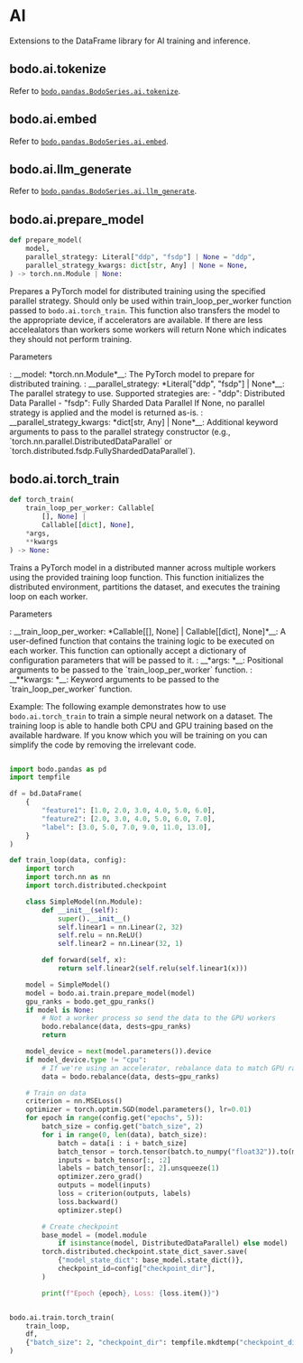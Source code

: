 # AI
Extensions to the DataFrame library for AI training and inference.

## bodo.ai.tokenize

Refer to [`bodo.pandas.BodoSeries.ai.tokenize`](./series/ai/tokenize.md).

## bodo.ai.embed

Refer to [`bodo.pandas.BodoSeries.ai.embed`](./series/ai/embed.md).

## bodo.ai.llm_generate

Refer to [`bodo.pandas.BodoSeries.ai.llm_generate`](./series/ai/llm_generate.md).

## bodo.ai.prepare_model

``` py
def prepare_model(
    model,
    parallel_strategy: Literal["ddp", "fsdp"] | None = "ddp",
    parallel_strategy_kwargs: dict[str, Any] | None = None,
) -> torch.nn.Module | None:
```

Prepares a PyTorch model for distributed training using the specified parallel strategy. Should only be used within train_loop_per_worker function passed to `bodo.ai.torch_train`. This function also transfers the model to the appropriate device, if accelerators are available. If there are less accelealators than workers some workers will return None which indicates they should not perform training. 

<p class="api-header">Parameters</p>
: __model: *torch.nn.Module*__: The PyTorch model to prepare for distributed training.
: __parallel_strategy: *Literal["ddp", "fsdp"] | None*__: The parallel strategy to use. Supported strategies are:
    - "ddp": Distributed Data Parallel
    - "fsdp": Fully Sharded Data Parallel 
    If None, no parallel strategy is applied and the model is returned as-is.
: __parallel_strategy_kwargs: *dict[str, Any] | None*__: Additional keyword arguments to pass to the parallel strategy constructor (e.g., `torch.nn.parallel.DistributedDataParallel` or `torch.distributed.fsdp.FullyShardedDataParallel`).

## bodo.ai.torch_train

``` py
def torch_train(
    train_loop_per_worker: Callable[
        [], None] | 
        Callable[[dict], None],
    *args,
    **kwargs
) -> None:
```

Trains a PyTorch model in a distributed manner across multiple workers using the provided training loop function. This function initializes the distributed environment, partitions the dataset, and executes the training loop on each worker.

<p class="api-header">Parameters</p>
: __train_loop_per_worker: *Callable[[], None] | Callable[[dict], None]*__: A user-defined function that contains the training logic to be executed on each worker. This function can optionally accept a dictionary of configuration parameters that will be passed to it.
: __*args: *__: Positional arguments to be passed to the `train_loop_per_worker` function.
: __**kwargs: *__: Keyword arguments to be passed to the `train_loop_per_worker` function.

Example:
The following example demonstrates how to use `bodo.ai.torch_train` to train a simple neural network on a dataset. The training loop is able to handle both CPU and GPU training based on the available hardware. If you know which you will be training on you can simplify the code by removing the irrelevant code.

```py

import bodo.pandas as pd
import tempfile

df = bd.DataFrame(
    {
        "feature1": [1.0, 2.0, 3.0, 4.0, 5.0, 6.0],
        "feature2": [2.0, 3.0, 4.0, 5.0, 6.0, 7.0],
        "label": [3.0, 5.0, 7.0, 9.0, 11.0, 13.0],
    }
)

def train_loop(data, config):
    import torch
    import torch.nn as nn
    import torch.distributed.checkpoint

    class SimpleModel(nn.Module):
        def __init__(self):
            super().__init__()
            self.linear1 = nn.Linear(2, 32)
            self.relu = nn.ReLU()
            self.linear2 = nn.Linear(32, 1)

        def forward(self, x):
            return self.linear2(self.relu(self.linear1(x)))

    model = SimpleModel()
    model = bodo.ai.train.prepare_model(model)
    gpu_ranks = bodo.get_gpu_ranks()
    if model is None:
        # Not a worker process so send the data to the GPU workers
        bodo.rebalance(data, dests=gpu_ranks)
        return

    model_device = next(model.parameters()).device
    if model_device.type != "cpu":
        # If we're using an accelerator, rebalance data to match GPU ranks
        data = bodo.rebalance(data, dests=gpu_ranks)

    # Train on data
    criterion = nn.MSELoss()
    optimizer = torch.optim.SGD(model.parameters(), lr=0.01)
    for epoch in range(config.get("epochs", 5)):
        batch_size = config.get("batch_size", 2)
        for i in range(0, len(data), batch_size):
            batch = data[i : i + batch_size]
            batch_tensor = torch.tensor(batch.to_numpy("float32")).to(model_device)
            inputs = batch_tensor[:, :2]
            labels = batch_tensor[:, 2].unsqueeze(1)
            optimizer.zero_grad()
            outputs = model(inputs)
            loss = criterion(outputs, labels)
            loss.backward()
            optimizer.step()

        # Create checkpoint
        base_model = (model.module
            if isinstance(model, DistributedDataParallel) else model)
        torch.distributed.checkpoint.state_dict_saver.save(
            {"model_state_dict": base_model.state_dict()},
            checkpoint_id=config["checkpoint_dir"],
        )

        print(f"Epoch {epoch}, Loss: {loss.item()}")


bodo.ai.train.torch_train(
    train_loop,
    df,
    {"batch_size": 2, "checkpoint_dir": tempfile.mkdtemp("checkpoint_dir")},
)
```
